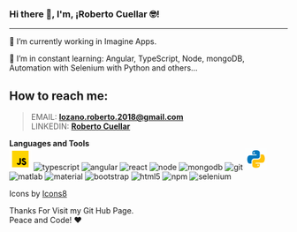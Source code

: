 ### Hi there 👋, I'm, ¡Roberto Cuellar 🤓!
---
 🔭 I’m currently working in Imagine Apps.

 🌱 I’m in constant learning: Angular, TypeScript, Node, mongoDB, Automation with Selenium with Python and others... 
  
## How to reach me: 
  > EMAIL: **lozano.roberto.2018@gmail.com** <br>
   LINKEDIN: [**Roberto Cuellar**](https://www.linkedin.com/in/roberto-cuellar/**)
  
  **Languages and Tools**
  <br>
  <img src="icons8-javascript.gif" alt="javascript" width="40" height="40" >
  <img src="https://img.icons8.com/color/192/typescript.png" alt="typescript" width="40" height="40"/>
  <img src="https://img.icons8.com/color/192/angularjs.png" alt="angular" width="40" height="40" />
  <img src="https://img.icons8.com/color/192/react-native.png" alt="react" width="40" height="40"/> 
  <img src="https://img.icons8.com/color/192/nodejs.png" alt="node" width="40" height="40" /> 
  <img src="https://img.icons8.com/color/192/mongodb.png" alt="mongodb" width="40" height="40"  /> 
  <img src="https://img.icons8.com/color/192/git.png" alt="git" width="40" height="40" />
  <img src="icons8-python.gif" alt="python" width="40" height="40" />
  <img src="https://img.icons8.com/fluency/192/matlab.png" alt="matlab" width="40" height="40" />
  <img src="https://img.icons8.com/color/192/material-ui.png" alt="material" width="40" height="40" />
  <img src="https://img.icons8.com/color/192/bootstrap.png" alt="bootstrap" width="40" height="40" />
  <img src="https://img.icons8.com/color/192/html-5--v1.png" alt="html5" width="40" height="40"/>
  <img src="https://img.icons8.com/color/192/npm.png" alt="npm" width="40" height="40" />
  <img src="https://img.icons8.com/color/192/selenium-test-automation.png" alt="selenium" width="40" height="40" />  
  
  
  Icons by <a target="_blank" href="https://icons8.com">Icons8</a>

Thanks For Visit my Git Hub Page. <br>
Peace and Code! ♥
